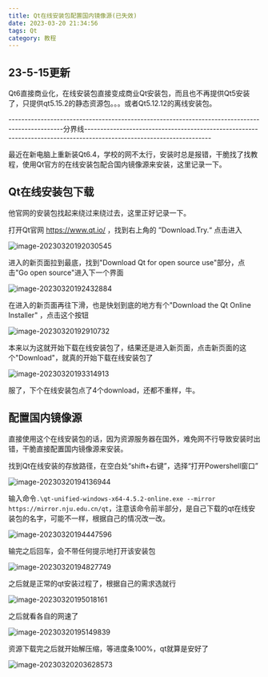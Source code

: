 ```yaml
---
title: Qt在线安装包配置国内镜像源(已失效)
date: 2023-03-20 21:34:56
tags: Qt
category: 教程
---
```


## 23-5-15更新

Qt6直接商业化，在线安装包直接变成商业Qt安装包，而且也不再提供Qt5安装了，只提供qt5.15.2的静态资源包。。。或者Qt5.12.12的离线安装包。

-----------------------------------------------------------------------------------------------分界线---------------------------------------------------------------------------------------------------------------------

最近在新电脑上重新装Qt6.4，学校的网不太行，安装时总是报错，干脆找了找教程，使用Qt官方的在线安装包配合国内镜像源来安装，这里记录一下。

## Qt在线安装包下载

他官网的安装包找起来绕过来绕过去，这里正好记录一下。

打开Qt官网 https://www.qt.io/ ，找到右上角的 ”Download.Try.“ 点击进入



![image-20230320192030545](Qt6.4-mirror-download/image-20230320192030545.png)

进入的新页面拉到最底，找到"Download Qt for open source use"部分，点击"Go open source"进入下一个界面

![image-20230320192432884](Qt6.4-mirror-download/image-20230320192432884.png)

在进入的新页面再往下滑，也是快划到底的地方有个"Download the Qt Online Installer" ，点击这个按钮

![image-20230320192910732](Qt6.4-mirror-download/image-20230320192910732.png)

本来以为这就开始下载在线安装包了，结果还是进入新页面，点击新页面的这个"Download"，就真的开始下载在线安装包了

![image-20230320193314913](Qt6.4-mirror-download/image-20230320193314913.png)

服了，下个在线安装包点了4个download，还都不重样，牛。



## 配置国内镜像源

直接使用这个在线安装包的话，因为资源服务器在国外，难免网不行导致安装时出错，干脆直接配置国内镜像源来安装。

找到Qt在线安装的存放路径，在空白处“shift+右键”，选择“打开Powershell窗口”

![image-20230320194136944](Qt6.4-mirror-download/image-20230320194136944.png)

输入命令`.\qt-unified-windows-x64-4.5.2-online.exe --mirror https://mirror.nju.edu.cn/qt`，注意该命令前半部分，是自己下载的qt在线安装包的名字，可能不一样，根据自己的情况改一改。

![image-20230320194447596](Qt6.4-mirror-download/image-20230320194447596.png)

输完之后回车，会不带任何提示地打开该安装包

![image-20230320194827749](Qt6.4-mirror-download/image-20230320194827749.png)

之后就是正常的qt安装过程了，根据自己的需求选就行

![image-20230320195018161](Qt6.4-mirror-download/image-20230320195018161.png)

之后就看各自的网速了

![image-20230320195149839](Qt6.4-mirror-download/image-20230320195149839.png)

资源下载完之后就开始解压缩，等进度条100%，qt就算是安好了

![image-20230320203628573](Qt6.4-mirror-download/image-20230320203628573.png)